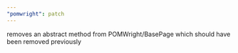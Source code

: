 ```yaml
---
"pomwright": patch
---
```


removes an abstract method from POMWright/BasePage which should have been removed previously
